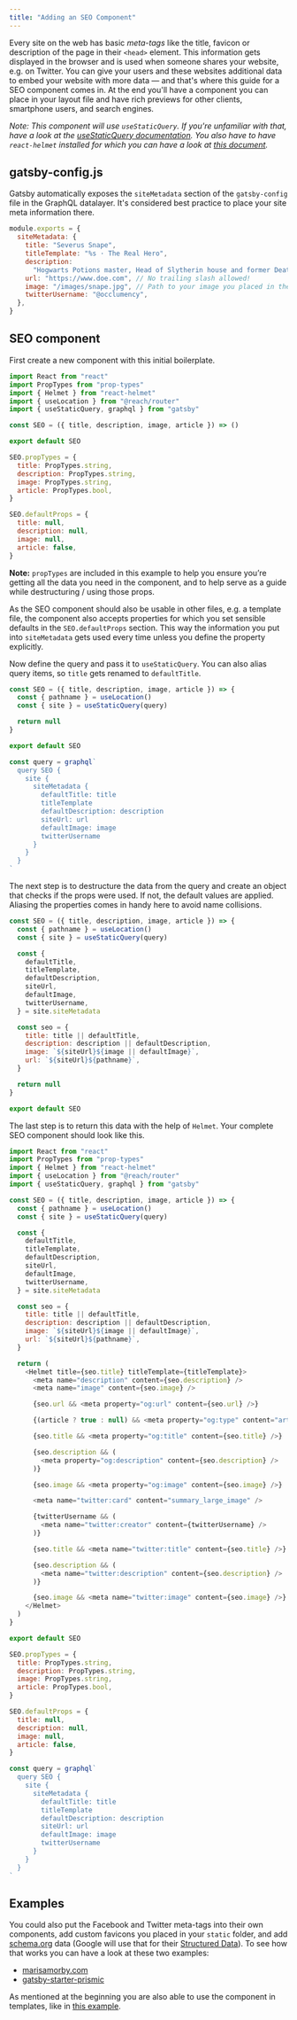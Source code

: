 ```yaml
---
title: "Adding an SEO Component"
---
```


Every site on the web has basic _meta-tags_ like the title, favicon or description of the page in their `<head>` element. This information gets displayed in the browser and is used when someone shares your website, e.g. on Twitter. You can give your users and these websites additional data to embed your website with more data — and that's where this guide for a SEO component comes in. At the end you'll have a component you can place in your layout file and have rich previews for other clients, smartphone users, and search engines.

_Note: This component will use `useStaticQuery`. If you're unfamiliar with that, have a look at the [useStaticQuery documentation](/docs/how-to/querying-data/use-static-query/). You also have to have `react-helmet` installed for which you can have a look at [this document](/docs/add-page-metadata)._

## gatsby-config.js

Gatsby automatically exposes the `siteMetadata` section of the `gatsby-config` file in the GraphQL datalayer. It's considered best practice to place your site meta information there.

```js:title=gatsby-config.js
module.exports = {
  siteMetadata: {
    title: "Severus Snape",
    titleTemplate: "%s · The Real Hero",
    description:
      "Hogwarts Potions master, Head of Slytherin house and former Death Eater.",
    url: "https://www.doe.com", // No trailing slash allowed!
    image: "/images/snape.jpg", // Path to your image you placed in the 'static' folder
    twitterUsername: "@occlumency",
  },
}
```

## SEO component

First create a new component with this initial boilerplate.

```jsx:title=src/components/seo.js
import React from "react"
import PropTypes from "prop-types"
import { Helmet } from "react-helmet"
import { useLocation } from "@reach/router"
import { useStaticQuery, graphql } from "gatsby"

const SEO = ({ title, description, image, article }) => ()

export default SEO

SEO.propTypes = {
  title: PropTypes.string,
  description: PropTypes.string,
  image: PropTypes.string,
  article: PropTypes.bool,
}

SEO.defaultProps = {
  title: null,
  description: null,
  image: null,
  article: false,
}
```

**Note:** `propTypes` are included in this example to help you ensure you’re getting all the data you need in the component, and to help serve as a guide while destructuring / using those props.

As the SEO component should also be usable in other files, e.g. a template file, the component also accepts properties for which you set sensible defaults in the `SEO.defaultProps` section. This way the information you put into `siteMetadata` gets used every time unless you define the property explicitly.

Now define the query and pass it to `useStaticQuery`. You can also alias query items, so `title` gets renamed to `defaultTitle`.

```jsx:title=src/components/seo.js
const SEO = ({ title, description, image, article }) => {
  const { pathname } = useLocation()
  const { site } = useStaticQuery(query)

  return null
}

export default SEO

const query = graphql`
  query SEO {
    site {
      siteMetadata {
        defaultTitle: title
        titleTemplate
        defaultDescription: description
        siteUrl: url
        defaultImage: image
        twitterUsername
      }
    }
  }
`
```

The next step is to destructure the data from the query and create an object that checks if the props were used. If not, the default values are applied. Aliasing the properties comes in handy here to avoid name collisions.

```jsx:title=src/components/seo.js
const SEO = ({ title, description, image, article }) => {
  const { pathname } = useLocation()
  const { site } = useStaticQuery(query)

  const {
    defaultTitle,
    titleTemplate,
    defaultDescription,
    siteUrl,
    defaultImage,
    twitterUsername,
  } = site.siteMetadata

  const seo = {
    title: title || defaultTitle,
    description: description || defaultDescription,
    image: `${siteUrl}${image || defaultImage}`,
    url: `${siteUrl}${pathname}`,
  }

  return null
}

export default SEO
```

The last step is to return this data with the help of `Helmet`. Your complete SEO component should look like this.

```jsx:title=src/components/seo.js
import React from "react"
import PropTypes from "prop-types"
import { Helmet } from "react-helmet"
import { useLocation } from "@reach/router"
import { useStaticQuery, graphql } from "gatsby"

const SEO = ({ title, description, image, article }) => {
  const { pathname } = useLocation()
  const { site } = useStaticQuery(query)

  const {
    defaultTitle,
    titleTemplate,
    defaultDescription,
    siteUrl,
    defaultImage,
    twitterUsername,
  } = site.siteMetadata

  const seo = {
    title: title || defaultTitle,
    description: description || defaultDescription,
    image: `${siteUrl}${image || defaultImage}`,
    url: `${siteUrl}${pathname}`,
  }

  return (
    <Helmet title={seo.title} titleTemplate={titleTemplate}>
      <meta name="description" content={seo.description} />
      <meta name="image" content={seo.image} />

      {seo.url && <meta property="og:url" content={seo.url} />}

      {(article ? true : null) && <meta property="og:type" content="article" />}

      {seo.title && <meta property="og:title" content={seo.title} />}

      {seo.description && (
        <meta property="og:description" content={seo.description} />
      )}

      {seo.image && <meta property="og:image" content={seo.image} />}

      <meta name="twitter:card" content="summary_large_image" />

      {twitterUsername && (
        <meta name="twitter:creator" content={twitterUsername} />
      )}

      {seo.title && <meta name="twitter:title" content={seo.title} />}

      {seo.description && (
        <meta name="twitter:description" content={seo.description} />
      )}

      {seo.image && <meta name="twitter:image" content={seo.image} />}
    </Helmet>
  )
}

export default SEO

SEO.propTypes = {
  title: PropTypes.string,
  description: PropTypes.string,
  image: PropTypes.string,
  article: PropTypes.bool,
}

SEO.defaultProps = {
  title: null,
  description: null,
  image: null,
  article: false,
}

const query = graphql`
  query SEO {
    site {
      siteMetadata {
        defaultTitle: title
        titleTemplate
        defaultDescription: description
        siteUrl: url
        defaultImage: image
        twitterUsername
      }
    }
  }
`
```

## Examples

You could also put the Facebook and Twitter meta-tags into their own components, add custom favicons you placed in your `static` folder, and add [schema.org](https://schema.org/) data (Google will use that for their [Structured Data](https://developers.google.com/search/docs/guides/intro-structured-data)). To see how that works you can have a look at these two examples:

- [marisamorby.com](https://github.com/marisamorby/marisamorby.com/blob/master/packages/gatsby-theme-blog-sanity/src/components/seo.js)
- [gatsby-starter-prismic](https://github.com/LekoArts/gatsby-starter-prismic/blob/master/src/components/SEO/SEO.jsx)

As mentioned at the beginning you are also able to use the component in templates, like in [this example](https://github.com/jlengstorf/marisamorby.com/blob/6e86f845185f9650ff95316d3475bb8ac86b15bf/src/templates/post.js#L12-L18).
